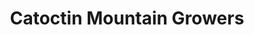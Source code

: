 ---
title: "Catoctin Mountain Growers"
url: /keymar/catoctin-mountain-growers/
shop: garden centre
---